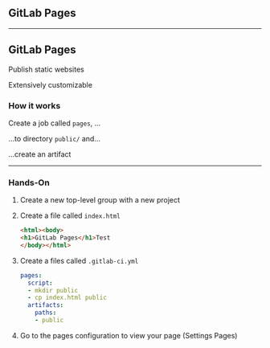 <!-- .slide: id="gitlab_pages" class="vertical-center" -->

<i class="fa-duotone fa-globe fa-8x fa-duotone-colors" style="float: right; color: grey;"></i>

## GitLab Pages

---

## GitLab Pages

<i class="fa-duotone fa-globe fa-4x fa-duotone-colors" style="float: right;"></i>

Publish static websites [<i class="fa-solid fa-arrow-up-right-from-square"></i>](https://docs.gitlab.com/ee/user/project/pages/)

Extensively customizable [<i class="fa-solid fa-arrow-up-right-from-square"></i>](https://docs.gitlab.com/ee/administration/pages/index.html)

### How it works

Create a job called `pages`, ...

...to directory `public/` and...

...create an artifact

---

### Hands-On

1. Create a new top-level group with a new project
1. Create a file called `index.html`

    ```html
    <html><body>
    <h1>GitLab Pages</h1>Test
    </body></html>
    ```

1. Create a files called `.gitlab-ci.yml`

    ```yaml
    pages:
      script:
      - mkdir public
      - cp index.html public
      artifacts:
        paths:
        - public
    ```

1. Go to the pages configuration to view your page (Settings <i class="fa-regular fa-arrow-right"></i> Pages)
